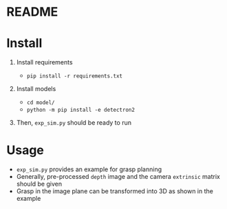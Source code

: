 
# README

# Install

1. Install requirements
	- `pip install -r requirements.txt`
2. Install models
	- `cd model/`
	- `python -m pip install -e detectron2`

3. Then, `exp_sim.py` should be ready to run

# Usage

- `exp_sim.py` provides an example for grasp planning
- Generally, pre-processed `depth` image and the camera `extrinsic` matrix should be given
- Grasp in the image plane can be transformed into 3D as shown in the example 